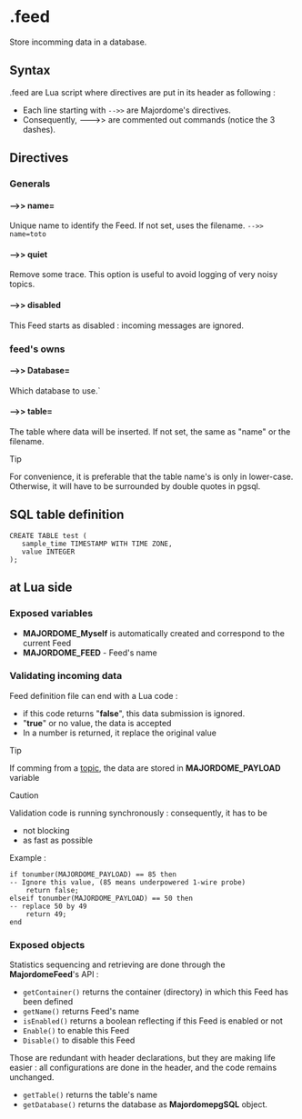 # .feed

Store incomming data in a database.

## Syntax

.feed are Lua script where directives are put in its header as following :
- Each line starting with `-->>` are Majordome's directives.
- Consequently, --->> are commented out commands (notice the 3 dashes).

## Directives

### Generals

#### -->> name=
Unique name to identify the Feed. If not set, uses the filename.
`-->> name=toto`
#### -->> quiet
Remove some trace. This option is useful to avoid logging of very noisy topics.

#### -->> disabled
This Feed starts as disabled : incoming messages are ignored.

### feed's owns
#### -->> Database=
Which database to use.`

#### -->> table=
The table where data will be inserted.
If not set, the same as "name" or the filename.

> [!TIP]
> For convenience, it is preferable that the table name's is only in lower-case. Otherwise, it will have
>  to be surrounded by double quotes in pgsql.

## SQL table definition

```
CREATE TABLE test (
   sample_time TIMESTAMP WITH TIME ZONE,
   value INTEGER
);
```

## at Lua side

### Exposed variables

- **MAJORDOME_Myself** is automatically created and correspond to the current Feed
- **MAJORDOME_FEED** - Feed's name

### Validating incoming data
Feed definition file can end with a Lua code : 
- if this code returns "**false**", this data submission is ignored.
- "**true**" or no value, the data is accepted
- In a number is returned, it replace the original value

> [!TIP]
> If comming from a [topic](topic.md), the data are stored in **MAJORDOME_PAYLOAD** variable

> [!CAUTION]
> Validation code is running synchronously : consequently, it has to be 
> * not blocking
> * as fast as possible

Example :
```
if tonumber(MAJORDOME_PAYLOAD) == 85 then
-- Ignore this value, (85 means underpowered 1-wire probe)
	return false;
elseif tonumber(MAJORDOME_PAYLOAD) == 50 then
-- replace 50 by 49
	return 49;
end
```
### Exposed objects
Statistics sequencing and retrieving are done through the **MajordomeFeed**'s API :
- `getContainer()` returns the container (directory) in which this Feed has been defined
- `getName()` returns Feed's name
- `isEnabled()` returns a boolean reflecting if this Feed is enabled or not
- `Enable()` to enable this Feed
- `Disable()` to disable this Feed

Those are redundant with header declarations, but they are making life easier : all configurations are done in the header, and the code remains unchanged.

- `getTable()` returns the table's name
- `getDatabase()` returns the database as **MajordomepgSQL** object.
